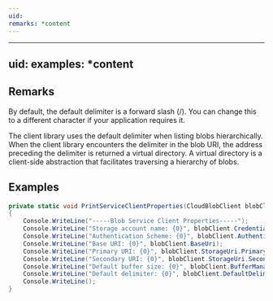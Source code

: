 ```yaml
---
uid: 
remarks: *content
---
```

---
uid: 
examples: *content
---
## Remarks  
 By default, the default delimiter is a forward slash (/). You can change this to a different character if your application requires it.  
  
 The client library uses the default delimiter when listing blobs hierarchically. When the client library encounters the delimiter in the blob URI, the address preceding the delimiter is returned a virtual directory. A virtual directory is a client-side abstraction that facilitates traversing a hierarchy of blobs.  
  
## Examples  
  
```c#  
private static void PrintServiceClientProperties(CloudBlobClient blobClient)  
{  
    Console.WriteLine("-----Blob Service Client Properties-----");  
    Console.WriteLine("Storage account name: {0}", blobClient.Credentials.AccountName);  
    Console.WriteLine("Authentication Scheme: {0}", blobClient.AuthenticationScheme);  
    Console.WriteLine("Base URI: {0}", blobClient.BaseUri);  
    Console.WriteLine("Primary URI: {0}", blobClient.StorageUri.PrimaryUri);  
    Console.WriteLine("Secondary URI: {0}", blobClient.StorageUri.SecondaryUri);  
    Console.WriteLine("Default buffer size: {0}", blobClient.BufferManager.GetDefaultBufferSize());  
    Console.WriteLine("Default delimiter: {0}", blobClient.DefaultDelimiter);  
    Console.WriteLine();  
}  
```